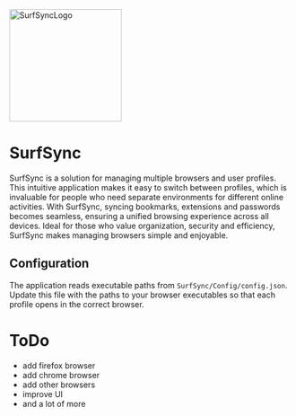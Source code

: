 <img src="https://pawelwielga.github.io/NieMaNudyWebsite/someImages/SurfSyncLogo.png" alt="SurfSyncLogo" width="200"/>

# SurfSync

SurfSync is a solution for managing multiple browsers and user profiles. This intuitive application makes it easy to switch between profiles, which is invaluable for people who need separate environments for different online activities. With SurfSync, syncing bookmarks, extensions and passwords becomes seamless, ensuring a unified browsing experience across all devices. Ideal for those who value organization, security and efficiency, SurfSync makes managing browsers simple and enjoyable.

## Configuration

The application reads executable paths from `SurfSync/Config/config.json`. Update this file with the paths to your browser executables so that each profile opens in the correct browser.

# ToDo

* add firefox browser
* add chrome browser
* add other browsers
* improve UI
* and a lot of more
